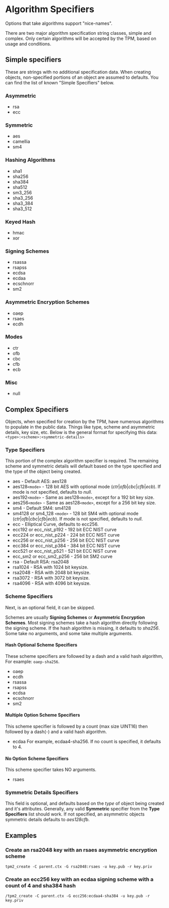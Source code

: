 # Algorithm Specifiers

Options that take algorithms support "nice-names".

There are two major algorithm specification string classes, simple and complex.
Only certain algorithms will be accepted by the TPM, based on usage and conditions.

## Simple specifiers
These are strings with no additional specification data. When creating objects,
non-specified portions of an object are assumed to defaults. You can find the
list of known "Simple Specifiers" below.

### Asymmetric
  * rsa
  * ecc

### Symmetric
  * aes
  * camellia
  * sm4

### Hashing Algorithms
  * sha1
  * sha256
  * sha384
  * sha512
  * sm3_256
  * sha3_256
  * sha3_384
  * sha3_512

### Keyed Hash
  * hmac
  * xor

### Signing Schemes
  * rsassa
  * rsapss
  * ecdsa
  * ecdaa
  * ecschnorr
  * sm2

### Asymmetric Encryption Schemes
  * oaep
  * rsaes
  * ecdh

### Modes
  * ctr
  * ofb
  * cbc
  * cfb
  * ecb

### Misc
  * null

## Complex Specifiers
Objects, when specified for creation by the TPM, have numerous algorithms to populate in the
public data. Things like type, scheme and asymmetric details, key size, etc. Below is the
general format for specifying this data:
`<type>:<scheme>:<symmetric-details>`

### Type Specifiers

   This portion of the complex algorithm specifier is required. The remaining scheme and symmetric details
   will default based on the type specified and the type of the object being created.

  * aes - Default AES: aes128
  * aes128`<mode>` - 128 bit AES with optional mode (*ctr*|*ofb*|*cbc*|*cfb*|*ecb*). If mode is not
      specified, defaults to *null*.
  * aes192`<mode>` - Same as aes128`<mode>`, except for a 192 bit key size.
  * aes256`<mode>` - Same as aes128`<mode>`, except for a 256 bit key size.
  * sm4 - Default SM4: sm4128
  * sm4128 or sm4_128 `<mode>` - 128 bit SM4 with optional mode (*ctr*|*ofb*|*cbc*|*cfb*|*ecb*). If mode is not
      specified, defaults to *null*.
  * ecc - Elliptical Curve, defaults to ecc256.
  * ecc192 or ecc_nist_p192 - 192 bit ECC NIST curve
  * ecc224 or ecc_nist_p224 - 224 bit ECC NIST curve
  * ecc256 or ecc_nist_p256 - 256 bit ECC NIST curve
  * ecc384 or ecc_nist_p384 - 384 bit ECC NIST curve
  * ecc521 or ecc_nist_p521 - 521 bit ECC NIST curve
  * ecc_sm2 or ecc_sm2_p256 - 256 bit SM2 curve
  * rsa - Default RSA: rsa2048
  * rsa1024 - RSA with 1024 bit keysize.
  * rsa2048 - RSA with 2048 bit keysize.
  * rsa3072 - RSA with 3072 bit keysize.
  * rsa4096 - RSA with 4096 bit keysize.

### Scheme Specifiers
Next, is an optional field, it can be skipped.

Schemes are usually **Signing Schemes** or **Asymmetric Encryption Schemes**.
Most signing schemes take a hash algorithm directly following the signing scheme. If the hash
algorithm is missing, it defaults to *sha256*. Some take no arguments, and some take multiple
arguments.

#### Hash Optional Scheme Specifiers
These scheme specifiers are followed by a dash and a valid hash algorithm, For example: `oaep-sha256`.

  * oaep
  * ecdh
  * rsassa
  * rsapss
  * ecdsa
  * ecschnorr
  * sm2

#### Multiple Option Scheme Specifiers
This scheme specifier is followed by a count (max size UINT16) then followed by a dash(-) and a valid hash algorithm.
  * ecdaa
For example, ecdaa4-sha256. If no count is specified, it defaults to 4.

#### No Option Scheme Specifiers
This scheme specifier takes NO arguments.
  * rsaes

### Symmetric Details Specifiers
This field is optional, and defaults based on the *type* of object being created and it's attributes.
Generally, any valid **Symmetric** specifier from the **Type Specifiers** list should work. If not
specified, an asymmetric objects symmetric details defaults to *aes128cfb*.

## Examples

### Create an rsa2048 key with an rsaes asymmetric encryption scheme
`tpm2_create -C parent.ctx -G rsa2048:rsaes -u key.pub -r key.priv`

### Create an ecc256 key with an ecdaa signing scheme with a count of 4 and sha384 hash
`/tpm2_create -C parent.ctx -G ecc256:ecdaa4-sha384 -u key.pub -r key.priv`
